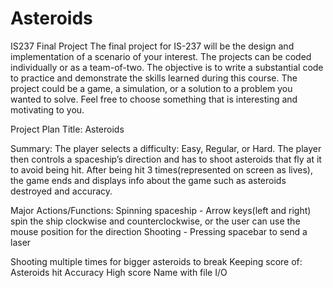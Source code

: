# Asteroids
IS237 Final Project
The final project for IS-237 will be the design and implementation of a scenario of your interest. The projects can be coded individually or as a team-of-two. 
The objective is to write a substantial code to practice and demonstrate the skills learned during this course. The project could be a game, a simulation, or a 
solution to a problem you wanted to solve. Feel free to choose something that is interesting and motivating to you.

Project Plan
Title: Asteroids

Summary:
The player selects a difficulty: Easy, Regular, or Hard. The player then controls a spaceship’s direction and has to shoot asteroids that fly at it to avoid being 
hit. After being hit 3 times(represented on screen as lives), the game ends and displays info about the game such as asteroids destroyed and accuracy.

Major Actions/Functions:
Spinning spaceship - Arrow keys(left and right) spin the ship clockwise and counterclockwise, or the user can use the mouse position for the direction
Shooting - Pressing spacebar to send a laser

Shooting multiple times for bigger asteroids to break
  Keeping score of:
  Asteroids hit
  Accuracy
  High score
  Name with file I/O


 
